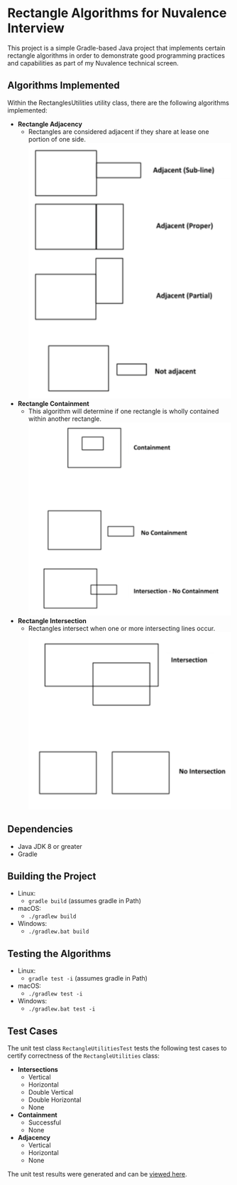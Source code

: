 # Rectangle Algorithms for Nuvalence Interview
This project is a simple Gradle-based Java project that implements certain rectangle algorithms in order to demonstrate good programming practices and capabilities as part of my Nuvalence technical screen.


## Algorithms Implemented
Within the RectanglesUtilities utility class, there are the following algorithms implemented:

- **Rectangle Adjacency**
    - Rectangles are considered adjacent if they share at lease one portion of one side.
  ![Image depicting adjacency in rectangles](https://raw.githubusercontent.com/br-wrght/nuvalence-exercise/master/docs/images/adjacency.png)
- **Rectangle Containment**
    - This algorithm will determine if one rectangle is wholly contained within another rectangle.
  ![Image depicting containment in rectangles](https://raw.githubusercontent.com/br-wrght/nuvalence-exercise/master/docs/images/containment.png)
- **Rectangle Intersection**
    - Rectangles intersect when one or more intersecting lines occur.
  ![Image depicting intersections in rectangles](https://raw.githubusercontent.com/br-wrght/nuvalence-exercise/master/docs/images/intersection.png)

## Dependencies
- Java JDK 8 or greater
- Gradle

## Building the Project
- Linux:
  - ``gradle build`` (assumes gradle in Path)
- macOS:
  - ``./gradlew build``
- Windows:
  - ``./gradlew.bat build`` 

## Testing the Algorithms
- Linux:
  - ``gradle test -i`` (assumes gradle in Path)
- macOS:
  - ``./gradlew test -i``
- Windows:
  - ``./gradlew.bat test -i`` 

## Test Cases
The unit test class ``RectangleUtilitiesTest`` tests the following test cases to certify correctness of the ``RectangleUtilities`` class:

- **Intersections**
  - Vertical
  - Horizontal
  - Double Vertical
  - Double Horizontal
  - None
- **Containment**
  - Successful
  - None
- **Adjacency**
  - Vertical
  - Horizontal
  - None

The unit test results were generated and can be <a href="https://htmlpreview.github.io/?https://github.com/br-wrght/nuvalence-exercise/blob/master/docs/unit-test-report/index.html" target="_blank">viewed here</a>. 
